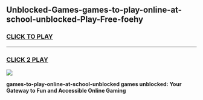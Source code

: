 
## Unblocked-Games-games-to-play-online-at-school-unblocked-Play-Free-foehy
<h3>
<a href="https://premium76.site?title=games-to-play-online-at-school-unblocked&ref=09A">CLICK TO PLAY</a></h3>
<hr>

<h3>
<a href="https://premium76.site?title=games-to-play-online-at-school-unblocked&ref=09A">CLICK 2 PLAY</a>
  
</h3>

<a href="https://premium76.site?title=games-to-play-online-at-school-unblocked&ref=09A"><img src="https://clearcache.store/games.png"></a>


**games-to-play-online-at-school-unblocked games unblocked: Your Gateway to Fun and Accessible Online Gaming**
